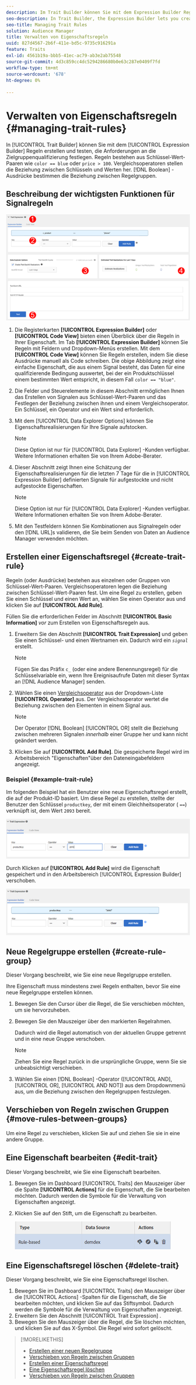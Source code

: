 ```yaml
---
description: Im Trait Builder können Sie mit dem Expression Builder Regeln erstellen und testen, die Anforderungen an die Zielgruppenqualifizierung festlegen. Regeln bestehen aus Schlüssel-Wert-Paaren wie "color == blue"oder "price &gt; 100". Vergleichsoperatoren stellen die Beziehung zwischen Schlüsseln und Werten her. Boolesche Ausdrücke bestimmen die Beziehung zwischen Regelgruppen.
seo-description: In Trait Builder, the Expression Builder lets you create and test rules that establish audience qualification requirements. Rules consist of key-value pairs such as "color == blue" or "price &gt; 100". Comparison operators establish the relationship between keys and values. Boolean expressions determine the relationship between rule groups.
seo-title: Managing Trait Rules
solution: Audience Manager
title: Verwalten von Eigenschaftsregeln
uuid: 827d4567-2b6f-411e-bd5c-9735c916291a
feature: Traits
exl-id: 4561b19a-bbb5-41ec-ac79-ab3e2ab75548
source-git-commit: 4d3c859cc4dc5294286680b0e63c287e0409f7fd
workflow-type: tm+mt
source-wordcount: '678'
ht-degree: 0%

---
```


# Verwalten von Eigenschaftsregeln {#managing-trait-rules}

In [!UICONTROL Trait Builder] können Sie mit dem [!UICONTROL Expression Builder] Regeln erstellen und testen, die Anforderungen an die Zielgruppenqualifizierung festlegen. Regeln bestehen aus Schlüssel-Wert-Paaren wie `color == blue` oder `price > 100`. Vergleichsoperatoren stellen die Beziehung zwischen Schlüsseln und Werten her. [!DNL Boolean] -Ausdrücke bestimmen die Beziehung zwischen Regelgruppen.

<!-- c_tb_rules.xml -->

## Beschreibung der wichtigsten Funktionen für Signalregeln

![](assets/manage-trait-rules.png)

1. Die Registerkarten **[!UICONTROL Expression Builder]** oder **[!UICONTROL Code View]** bieten einen Überblick über die Regeln in Ihrer Eigenschaft. Im Tab **[!UICONTROL Expression Builder]** können Sie Regeln mit Feldern und Dropdown-Menüs erstellen. Mit dem **[!UICONTROL Code View]** können Sie Regeln erstellen, indem Sie diese Ausdrücke manuell als Code schreiben. Die obige Abbildung zeigt eine einfache Eigenschaft, die aus einem Signal besteht, das Daten für eine qualifizierende Bedingung auswertet, bei der ein Produktschlüssel einem bestimmten Wert entspricht, in diesem Fall `color == "blue"`.

1. Die Felder und Steuerelemente in diesem Abschnitt ermöglichen Ihnen das Erstellen von Signalen aus Schlüssel-Wert-Paaren und das Festlegen der Beziehung zwischen ihnen und einem Vergleichsoperator. Ein Schlüssel, ein Operator und ein Wert sind erforderlich.
1. Mit dem [!UICONTROL Data Explorer Options] können Sie Eigenschaftsrealisierungen für Ihre Signale aufstocken.

   >[!NOTE]
   >
   >Diese Option ist nur für [!UICONTROL Data Explorer] -Kunden verfügbar. Weitere Informationen erhalten Sie von Ihrem Adobe-Berater.

1. Dieser Abschnitt zeigt Ihnen eine Schätzung der Eigenschaftsrealisierungen für die letzten 7 Tage für die in [!UICONTROL Expression Builder] definierten Signale für aufgestockte und nicht aufgestockte Eigenschaften.

   >[!NOTE]
   >
   >Diese Option ist nur für [!UICONTROL Data Explorer] -Kunden verfügbar. Weitere Informationen erhalten Sie von Ihrem Adobe-Berater.

1. Mit den Testfeldern können Sie Kombinationen aus Signalregeln oder den [!DNL URL]s validieren, die Sie beim Senden von Daten an Audience Manager verwenden möchten.

## Erstellen einer Eigenschaftsregel {#create-trait-rule}

Regeln (oder Ausdrücke) bestehen aus einzelnen oder Gruppen von Schlüssel-Wert-Paaren. Vergleichsoperatoren legen die Beziehung zwischen Schlüssel-Wert-Paaren fest. Um eine Regel zu erstellen, geben Sie einen Schlüssel und einen Wert an, wählen Sie einen Operator aus und klicken Sie auf **[!UICONTROL Add Rule]**.

<!-- t_tb_create_rules.xml -->

Füllen Sie die erforderlichen Felder im Abschnitt **[!UICONTROL Basic Information]** *vor* zum Erstellen von Eigenschaftsregeln aus.

1. Erweitern Sie den Abschnitt **[!UICONTROL Trait Expression]** und geben Sie einen Schlüssel- und einen Wertnamen ein. Dadurch wird ein *`signal`* erstellt.

   >[!NOTE]
   >
   >Fügen Sie das Präfix `c_` (oder eine andere Benennungsregel) für die Schlüsselvariable ein, wenn Ihre Ereignisaufrufe Daten mit dieser Syntax an [!DNL Audience Manager] senden.

1. Wählen Sie einen [Vergleichsoperator](../../features/traits/trait-comparison-operators.md) aus der Dropdown-Liste **[!UICONTROL Operator]** aus. Der Vergleichsoperator wertet die Beziehung zwischen den Elementen in einem Signal aus.

   >[!NOTE]
   >
   >Der Operator [!DNL Boolean] [!UICONTROL OR] stellt die Beziehung zwischen mehreren Signalen *innerhalb* einer Gruppe her und kann nicht geändert werden.

1. Klicken Sie auf **[!UICONTROL Add Rule]**. Die gespeicherte Regel wird im Arbeitsbereich &quot;Eigenschaften&quot;über den Dateneingabefeldern angezeigt.

### Beispiel {#example-trait-rule}

Im folgenden Beispiel hat ein Benutzer eine neue Eigenschaftsregel erstellt, die auf der Produkt-ID basiert. Um diese Regel zu erstellen, stellte der Benutzer den Schlüssel `productkey`, der mit einem Gleichheitsoperator ( `==`) verknüpft ist, dem Wert `2093` bereit.

![](assets/tb_sample_rule1.png)

Durch Klicken auf **[!UICONTROL Add Rule]** wird die Eigenschaft gespeichert und in den Arbeitsbereich [!UICONTROL Expression Builder] verschoben.

![](assets/tb_sample_rule2.png)

## Neue Regelgruppe erstellen {#create-rule-group}

Dieser Vorgang beschreibt, wie Sie eine neue Regelgruppe erstellen.

<!-- t_tb_new_rule_group.xml -->

Ihre Eigenschaft muss mindestens zwei Regeln enthalten, bevor Sie eine neue Regelgruppe erstellen können.

1. Bewegen Sie den Cursor über die Regel, die Sie verschieben möchten, um sie hervorzuheben.
1. Bewegen Sie den Mauszeiger über den markierten Regelrahmen.

   Dadurch wird die Regel automatisch von der aktuellen Gruppe getrennt und in eine neue Gruppe verschoben.

   >[!NOTE]
   >
   >Ziehen Sie eine Regel zurück in die ursprüngliche Gruppe, wenn Sie sie unbeabsichtigt verschieben.

1. Wählen Sie einen [!DNL Boolean] -Operator ([!UICONTROL AND], [!UICONTROL OR], [!UICONTROL AND NOT]) aus dem Dropdownmenü aus, um die Beziehung zwischen den Regelgruppen festzulegen.

## Verschieben von Regeln zwischen Gruppen {#move-rules-between-groups}

Um eine Regel zu verschieben, klicken Sie auf und ziehen Sie sie in eine andere Gruppe.

## Eine Eigenschaft bearbeiten {#edit-trait}

Dieser Vorgang beschreibt, wie Sie eine Eigenschaft bearbeiten.

<!-- t_tb_edit.xml -->

1. Bewegen Sie im Dashboard [!UICONTROL Traits] den Mauszeiger über die Spalte **[!UICONTROL Actions]** für die Eigenschaft, die Sie bearbeiten möchten. Dadurch werden die Symbole für die Verwaltung von Eigenschaften angezeigt.
1. Klicken Sie auf den Stift, um die Eigenschaft zu bearbeiten.

   ![](assets/tb_edit_trait.png)

## Eine Eigenschaftsregel löschen {#delete-trait}

Dieser Vorgang beschreibt, wie Sie eine Eigenschaftsregel löschen.

<!-- t_tb_delete_rule.xml -->

1. Bewegen Sie im Dashboard [!UICONTROL Traits] den Mauszeiger über die [!UICONTROL Actions] -Spalten für die Eigenschaft, die Sie bearbeiten möchten, und klicken Sie auf das Stiftsymbol. Dadurch werden die Symbole für die Verwaltung von Eigenschaften angezeigt.
1. Erweitern Sie den Abschnitt [!UICONTROL Trait Expression] .
1. Bewegen Sie den Mauszeiger über die Regel, die Sie löschen möchten, und klicken Sie auf das X-Symbol. Die Regel wird sofort gelöscht.

>[!MORELIKETHIS]
>
>* [Erstellen einer neuen Regelgruppe](../../features/traits/manage-trait-rules.md#create-rule-group)
>* [Verschieben von Regeln zwischen Gruppen](../../features/traits/manage-trait-rules.md#move-rules-between-groups)
>* [Erstellen einer Eigenschaftsregel](../../features/traits/manage-trait-rules.md#create-trait-rule)
>* [Eine Eigenschaftsregel löschen](../../features/traits/manage-trait-rules.md#delete-trait)
>* [Verschieben von Regeln zwischen Gruppen](../../features/traits/manage-trait-rules.md#move-rules-between-groups)
